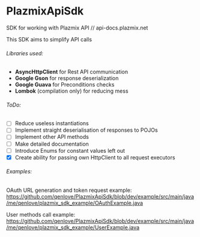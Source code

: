 # PlazmixApiSdk
SDK for working with Plazmix API // api-docs.plazmix.net

This SDK aims to simplify API calls

###### Libraries used:
- **AsyncHttpClient** for Rest API communication
- **Google Gson** for response deserialization
- **Google Guava** for Preconditions checks
- **Lombok** (compilation only) for reducing mess

###### ToDo:
- [ ] Reduce useless instantiations
- [ ] Implement straight deserialisation of responses to POJOs
- [ ] Implement other API methods
- [ ] Make detailed documentation
- [ ] Introduce Enums for constant values left out
- [x] Create ability for passing own HttpClient to all request executors

###### Examples:
OAuth URL generation and token request example:
https://github.com/qenlove/PlazmixApiSdk/blob/dev/example/src/main/java/me/qenlove/plazmix_sdk_example/OAuthExample.java

User methods call example:
https://github.com/qenlove/PlazmixApiSdk/blob/dev/example/src/main/java/me/qenlove/plazmix_sdk_example/UserExample.java